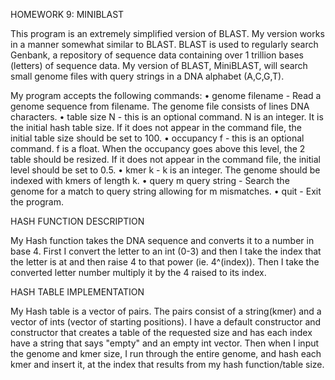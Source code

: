 HOMEWORK 9: MINIBLAST

This program is an extremely simplified version of BLAST. My version works in a manner somewhat similar to BLAST. 
BLAST is used to regularly search Genbank, a repository of sequence data containing over 1 trillion bases (letters) 
of sequence data. My version of BLAST, MiniBLAST, will search small genome files with query strings in a DNA 
alphabet (A,C,G,T).


My program accepts the following commands:
	• genome filename - Read a genome sequence from filename. The genome file consists of lines DNA
	characters.
	• table size N - this is an optional command. N is an integer. It is the initial hash table size. If it does
	not appear in the command file, the initial table size should be set to 100.
	• occupancy f - this is an optional command. f is a float. When the occupancy goes above this level, the 2
	table should be resized. If it does not appear in the command file, the initial level should be set to 0.5.
	• kmer k - k is an integer. The genome should be indexed with kmers of length k.
	• query m query string - Search the genome for a match to query string allowing for m mismatches.
	• quit - Exit the program.



HASH FUNCTION DESCRIPTION

My Hash function takes the DNA sequence and converts it to a 
number in base 4. First I convert the letter to an int (0-3)
and then I take the index that the letter is at and then raise 4 
to that power (ie. 4^(index)). Then I take the converted letter number
multiply it by the 4 raised to its index. 

HASH TABLE IMPLEMENTATION

My Hash table is a vector of pairs. The pairs consist of a string(kmer)
and a vector of ints (vector of starting positions). I have a default constructor
and constructor that creates a table of the requested size and has each index
have a string that says "empty" and an empty int vector. Then when I input the genome
and kmer size, I run through the entire genome, and hash each kmer and insert it, at 
the index that results from my hash function/table size.










